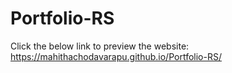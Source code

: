 # Portfolio-RS
Click the below link to preview the website:
https://mahithachodavarapu.github.io/Portfolio-RS/
